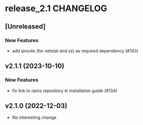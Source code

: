 # release_2.1 CHANGELOG

## [Unreleased]

### New Features

- add iproute (for netstat and ss) as required dependency (#143)

## v2.1.1 (2023-10-10)

### New Features

- fix link to rpms repository in installation guide (#134)

## v2.1.0 (2022-12-03)

- No interesting change


